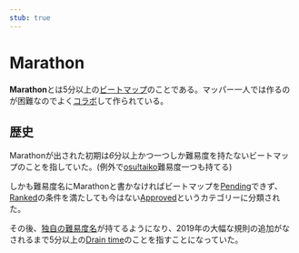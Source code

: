 ```yaml
---
stub: true
---
```


# Marathon

**Marathon**とは5分以上の[ビートマップ](/wiki/Beatmap)のことである。マッパー一人では作るのが困難なのでよく[コラボ](/wiki/Beatmap/Beatmap_collaborations)して作られている。

## 歴史

Marathonが出された初期は*6*分以上かつ一つしか難易度を持たないビートマップのことを指していた。(例外で[osu!taiko](/wiki/Game_mode/osu!taiko)難易度一つも持てる)

しかも難易度名にMarathonと書かなければビートマップを[Pending](/wiki/Beatmap/Category#work-in-progress-and-pending)できず、[Ranked](/wiki/Beatmap/Category#ranked)の条件を満たしても今はない[Approved](/wiki/Beatmap/Category#approved)というカテゴリーに分類された。

その後、[独自の難易度名](/wiki/Ranking_Criteria/Difficulty_naming)が持てるようになり、2019年の大幅な規則の追加がなされるまで5分以上の[Drain time](/wiki/Beatmap/Drain_time)のことを指すことになっていた。
